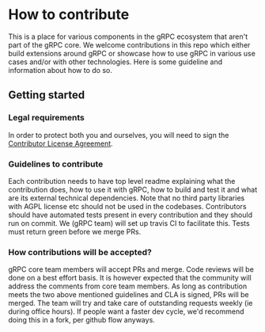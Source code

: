 # How to contribute

This is a place for various components in the gRPC ecosystem that aren't part of the gRPC core. We welcome contributions in this repo which either build extensions around gRPC or showcase how to use gRPC in various use cases and/or with other technologies.
Here is some guideline and information about how to do so.


## Getting started

### Legal requirements

In order to protect both you and ourselves, you will need to sign the
[Contributor License Agreement](https://cla.developers.google.com/clas).

### Guidelines to contribute

Each contribution needs to have top level readme explaining what the contribution does, how to use it with gRPC, how to build and test it and what are its external technical dependencies.
Note that no third party libraries with AGPL license etc should not be used in the codebases.
Contributors should have automated tests present in every contribution and they should run on commit. We (gRPC team) will set up travis CI to facilitate this. Tests must return green before we merge PRs.

### How contributions will be accepted?

gRPC core team members will accept PRs and merge. Code reviews will be done on a best effort basis. It is however expected that the community will address the comments from core team members. As long as contribution meets the two above mentioned guidelines and CLA is signed, PRs will be merged. The team will try and take care of outstanding requests weekly (ie during office hours). If people want a faster dev cycle, we'd recommend doing this in a fork, per github flow anyways. 

